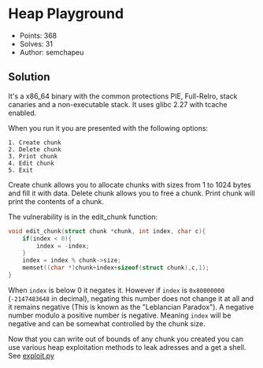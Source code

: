 # Heap Playground

- Points: 368
- Solves: 31
- Author: semchapeu

## Solution

It's a x86_64 binary with the common protections PIE, Full-Relro, stack canaries and a non-executable stack. It uses glibc 2.27 with tcache enabled.

When you run it you are presented with the following options:

```
1. Create chunk
2. Delete chunk
3. Print chunk
4. Edit chunk
5. Exit
```

Create chunk allows you to allocate chunks with sizes from 1 to 1024 bytes and fill it with data.
Delete chunk allows you to free a chunk.
Print chunk will print the contents of a chunk.


The vulnerability is in the edit_chunk function:
```C
void edit_chunk(struct chunk *chunk, int index, char c){
	if(index < 0){
		index = -index;
	}
	index = index % chunk->size;
	memset((char *)chunk+index+sizeof(struct chunk),c,1);
}
```

When `index` is below 0 it negates it. However if `index` is `0x80000000` (`-2147483648` in decimal), negating this number does not change it at all and it remains negative (This is known as the "Leblancian Paradox"). A negative number modulo a positive number is negative. Meaning `index` will be negative and can be somewhat controlled by the chunk size.

Now that you can write out of bounds of any chunk you created you can use various heap exploitation methods to leak adresses and a get a shell. See [exploit.py](./exploit.py)